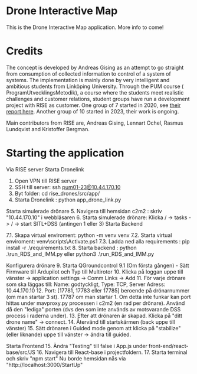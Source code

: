 # Drone Interactive Map
This is the Drone Interactive Map application. More info to come!

# Credits
The concept is developed by Andreas Gising as an attempt to go straight from consumption of collected information to control of a system of systems.
The implementation is mainly done by very intelligent and ambitious students from Linköping University. Through the PUM course ( ProgramUtvecklingsMetodik), a course where the students meet realistic challenges and customer relations, student groups have run a development project with RISE as customer.
One group of 7 started in 2020, see [their report here](http://www.diva-portal.org/smash/record.jsf?pid=diva2:1444831).
Another group of 10 started in 2023, their work is ongoing.

Main contributors from RISE are, Andreas Gising, Lennart Ochel, Rasmus Lundqvist and Kristoffer Bergman.

# Starting the application

Via RISE server
Starta Dronelink
1. Open VPN till RISE server
2. SSH till server: ssh pum01-23@10.44.170.10
3. Byt folder:  cd rise_drones/src/app/
4. Starta Dronelink : python app_drone_link.py

Starta simulerade drönare
5. Navigera till hemsidan c2m2 : skriv "10.44.170.10" i webbläsaren
6. Starta simulerade drönare:  Klicka / -> tasks -> / -> start SITL+DSS (antingen 1 eller 3)
Starta Backend

7.1. Skapa virtual enviroment: python -m venv venv
7.2. Starta virtual enviroment: venv\scripts\Activate.ps1
7.3. Ladda ned alla requirements : pip install -r .\requirements.txt
8. Starta backend : python .\run_RDS_and_IMM.py eller python3 .\run_RDS_and_IMM.py

Konfigurera drönare
9. Starta QGroundcontrol
9.1 (Om första gången) - Sätt Firmware till Ardupilot och Typ till Multirotor
10. Klicka på loggan uppe till vänster -> application settings -> Comm Links -> Add
11. För varje drönare som ska läggas till: Name: godtyckligt, Type: TCP, Server Adress: 10.44.170.10
12. Port: [17781, 17783 eller 17785] beroende på drönarnummer (om man startar 3 st). 17787 om man startar 1.
Om detta inte funkar kan port hittas under mavproxy.py processen i c2m2 (en rad per drönare). Använd då den "lediga" porten (dvs den som inte används av motsvarande DSS process i raderna under).
13. Efter att drönaren är skapad. Klicka på "ditt drone name" -> connect.
14. Återvänd till startskärmen (back uppe till vänster)
15. Sätt drönaren i Guided mode genom att klicka på "stabilize" (eller liknande) uppe till vänster -> ändra till guided.

Starta Frontend
15. Ändra "Testing" till false i App.js under front-end/react-base/src/JS
16. Navigera till React-base i projectfoldern.
17. Starta terminal och skriv "npm start"
Nu borde hemsidan nås via "http://localhost:3000/StartUp"